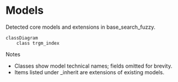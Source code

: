 # Models

Detected core models and extensions in base_search_fuzzy.

```mermaid
classDiagram
    class trgm_index
```

Notes
- Classes show model technical names; fields omitted for brevity.
- Items listed under _inherit are extensions of existing models.
